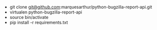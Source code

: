 * git clone git@github.com:marquesarthur/python-bugzilla-report-api.git
* virtualen python-bugzilla-report-api
* source bin/activate
* pip install -r requirements.txt
